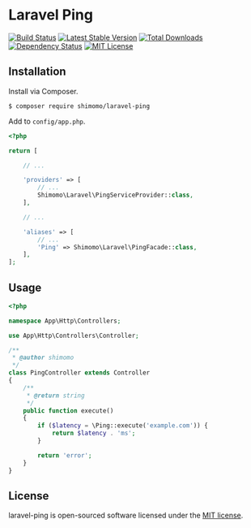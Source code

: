 # Laravel Ping

[![Build Status](https://circleci.com/gh/shimomo/laravel-ping.svg?style=shield&circle-token=42b5e80c5bd62704305421ddc8c29900acfd952d)](https://circleci.com/gh/shimomo/laravel-ping)
[![Latest Stable Version](https://poser.pugx.org/shimomo/laravel-ping/version)](https://packagist.org/packages/shimomo/laravel-ping)
[![Total Downloads](https://poser.pugx.org/shimomo/laravel-ping/downloads)](https://packagist.org/packages/shimomo/laravel-ping)
[![Dependency Status](https://www.versioneye.com/user/projects/589b50c3940b230031fbad84/badge.svg?style=flat-square)](https://www.versioneye.com/user/projects/589b50c3940b230031fbad84)
[![MIT License](http://img.shields.io/badge/license-MIT-brightgreen.svg?style=flat)](LICENSE)

## Installation
Install via Composer.
```
$ composer require shimomo/laravel-ping
```

Add to ```config/app.php```.
```php
<?php

return [

    // ...

    'providers' => [
        // ...
        Shimomo\Laravel\PingServiceProvider::class,
    ],

    // ...

    'aliases' => [
        // ...
        'Ping' => Shimomo\Laravel\PingFacade::class,
    ],
];
```

## Usage
```php
<?php

namespace App\Http\Controllers;

use App\Http\Controllers\Controller;

/**
 * @author shimomo
 */
class PingController extends Controller
{
    /**
     * @return string
     */
    public function execute()
    {
        if ($latency = \Ping::execute('example.com')) {
            return $latency . 'ms';
        }

        return 'error';
    }
}
```

## License
laravel-ping is open-sourced software licensed under the [MIT license](LICENSE).
